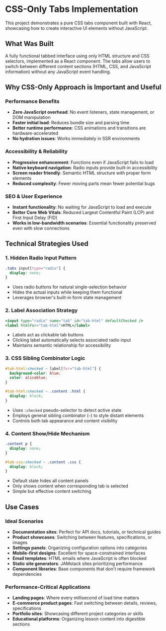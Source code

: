 # CSS-Only Tabs Implementation

This project demonstrates a pure CSS tabs component built with React, showcasing how to create interactive UI elements without JavaScript.

## What Was Built

A fully functional tabbed interface using only HTML structure and CSS selectors, implemented as a React component. The tabs allow users to switch between different content sections (HTML, CSS, and JavaScript information) without any JavaScript event handling.

## Why CSS-Only Approach is Important and Useful

### Performance Benefits

- **Zero JavaScript overhead**: No event listeners, state management, or DOM manipulation
- **Faster initial load**: Reduces bundle size and parsing time
- **Better runtime performance**: CSS animations and transitions are hardware-accelerated
- **No hydration issues**: Works immediately in SSR environments

### Accessibility & Reliability

- **Progressive enhancement**: Functions even if JavaScript fails to load
- **Native keyboard navigation**: Radio inputs provide built-in accessibility
- **Screen reader friendly**: Semantic HTML structure with proper form elements
- **Reduced complexity**: Fewer moving parts mean fewer potential bugs

### SEO & User Experience

- **Instant functionality**: No waiting for JavaScript to load and execute
- **Better Core Web Vitals**: Reduced Largest Contentful Paint (LCP) and First Input Delay (FID)
- **Works in low-bandwidth scenarios**: Essential functionality preserved even with slow connections

## Technical Strategies Used

### 1. **Hidden Radio Input Pattern**

```css
.tabs input[type="radio"] {
  display: none;
}
```

- Uses radio buttons for natural single-selection behavior
- Hides the actual inputs while keeping them functional
- Leverages browser's built-in form state management

### 2. **Label Association Strategy**

```jsx
<input type="radio" name="tab" id="tab-html" defaultChecked />
<label htmlFor="tab-html">HTML</label>
```

- Labels act as clickable tab buttons
- Clicking label automatically selects associated radio input
- Maintains semantic relationship for accessibility

### 3. **CSS Sibling Combinator Logic**

```css
#tab-html:checked ~ label[for="tab-html"] {
  background-color: blue;
  color: aliceblue;
}

#tab-html:checked ~ .content .html {
  display: block;
}
```

- Uses `:checked` pseudo-selector to detect active state
- Employs general sibling combinator (`~`) to style distant elements
- Controls both tab appearance and content visibility

### 4. **Content Show/Hide Mechanism**

```css
.content p {
  display: none;
}

#tab-css:checked ~ .content .css {
  display: block;
}
```

- Default state hides all content panels
- Only shows content when corresponding tab is selected
- Simple but effective content switching

## Use Cases

### Ideal Scenarios

- **Documentation sites**: Perfect for API docs, tutorials, or technical guides
- **Product showcases**: Switching between features, specifications, or images
- **Settings panels**: Organizing configuration options into categories
- **Mobile-first designs**: Excellent for space-constrained interfaces
- **Email templates**: HTML emails where JavaScript is often blocked
- **Static site generators**: JAMstack sites prioritizing performance
- **Component libraries**: Base components that don't require framework dependencies

### Performance-Critical Applications

- **Landing pages**: Where every millisecond of load time matters
- **E-commerce product pages**: Fast switching between details, reviews, specifications
- **Portfolio sites**: Showcasing different project categories or skills
- **Educational platforms**: Organizing lesson content into digestible sections
